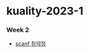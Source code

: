 # kuality-2023-1
 
### Week 2
 - [scanf 취약점](https://github.com/ash2r/kuality-2023-1/tree/main/week02-assignment)